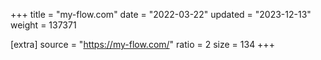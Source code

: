 +++
title = "my-flow.com"
date = "2022-03-22"
updated = "2023-12-13"
weight = 137371

[extra]
source = "https://my-flow.com/"
ratio = 2
size = 134
+++
